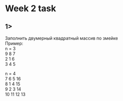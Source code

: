 # Week 2 task

## 1>
Заполнить двумерный квадратный массив по змейке  
Пример:  
n = 3  
9  8  7  
2  1  6  
3  4  5  
  
n = 4  
7  6  5 16  
8  1  4 15  
9  2  3 14  
10 11 12 13  

